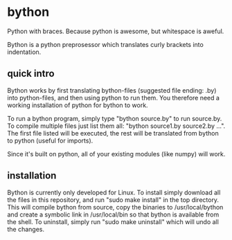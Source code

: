 # bython
Python with braces. Because python is awesome, but whitespace is aweful.

Bython is a python preprosessor which translates curly brackets into indentation.

## quick intro
Bython works by first translating bython-files (suggested file ending: .by) into python-files, and then using python to run them. You therefore need a working installation of python for bython to work.

To run a bython program, simply type "bython source.by" to run source.by. To compile multiple files just list them all: "bython source1.by source2.by ...". The first file listed will be executed, the rest will be translated from bython to python (useful for imports). 

Since it's built on python, all of your existing modules (like numpy) will work.


## installation
Bython is currently only developed for Linux. To install simply download all the files in this repository, and run "sudo make install" in the top directory. This will compile bython from source, copy the binaries to /usr/local/bython and create a symbolic link in /usr/local/bin so that bython is available from the shell. To uninstall, simply run "sudo make uninstall" which will undo all the changes.
